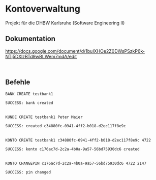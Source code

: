 # Kontoverwaltung
Projekt für die DHBW Karlsruhe (Software Engineering II)

## Dokumentation
https://docs.google.com/document/d/1buIXHOe2Z0DWsPSzkP6k-NTj5DXlzBTd9wBLWem7mdA/edit

<br/>

## Befehle
```
BANK CREATE testbank1
```
`SUCCESS: bank created`
<br/><br/>

```
KUNDE CREATE testbank1 Peter Maier
```
`SUCCESS: created c34880fc-0941-4ff2-b018-d2ec117f8e9c`
<br/><br/>

```
KONTO CREATE testbank1 c34880fc-0941-4ff2-b018-d2ec117f8e9c 4722
```
`SUCCESS: konto c176ac7d-2c2a-4b0a-9a57-56bd75930dc6 created`
<br/><br/>

```
KONTO CHANGEPIN c176ac7d-2c2a-4b0a-9a57-56bd75930dc6 4722 2147
```
`SUCCESS: pin changed`
<br/><br/>


